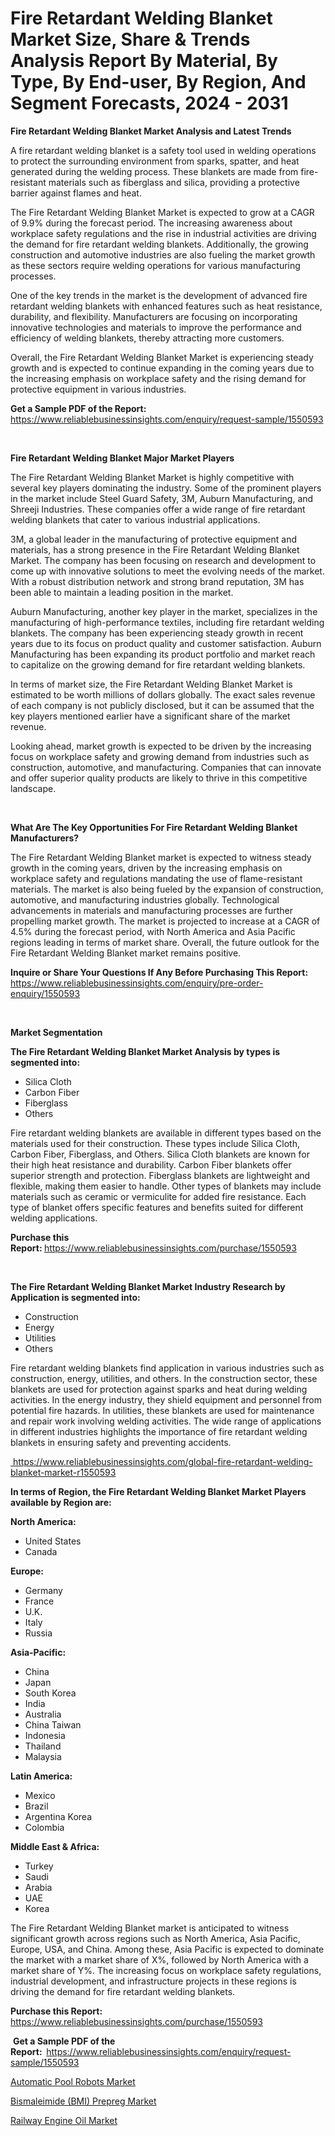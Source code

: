 <p><h1>Fire Retardant Welding Blanket Market Size, Share & Trends Analysis Report By Material, By Type, By End-user, By Region, And Segment Forecasts, 2024 - 2031</h1></p><p><strong>Fire Retardant Welding Blanket Market Analysis and Latest Trends</strong></p>
<p><p>A fire retardant welding blanket is a safety tool used in welding operations to protect the surrounding environment from sparks, spatter, and heat generated during the welding process. These blankets are made from fire-resistant materials such as fiberglass and silica, providing a protective barrier against flames and heat.</p><p>The Fire Retardant Welding Blanket Market is expected to grow at a CAGR of 9.9% during the forecast period. The increasing awareness about workplace safety regulations and the rise in industrial activities are driving the demand for fire retardant welding blankets. Additionally, the growing construction and automotive industries are also fueling the market growth as these sectors require welding operations for various manufacturing processes.</p><p> </p><p>One of the key trends in the market is the development of advanced fire retardant welding blankets with enhanced features such as heat resistance, durability, and flexibility. Manufacturers are focusing on incorporating innovative technologies and materials to improve the performance and efficiency of welding blankets, thereby attracting more customers.</p><p> </p><p>Overall, the Fire Retardant Welding Blanket Market is experiencing steady growth and is expected to continue expanding in the coming years due to the increasing emphasis on workplace safety and the rising demand for protective equipment in various industries.</p></p>
<p><strong>Get a Sample PDF of the Report:&nbsp;</strong> <a href="https://www.reliablebusinessinsights.com/enquiry/request-sample/1550593">https://www.reliablebusinessinsights.com/enquiry/request-sample/1550593</a></p>
<p>&nbsp;</p>
<p><strong>Fire Retardant Welding Blanket Major Market Players</strong></p>
<p><p>The Fire Retardant Welding Blanket Market is highly competitive with several key players dominating the industry. Some of the prominent players in the market include Steel Guard Safety, 3M, Auburn Manufacturing, and Shreeji Industries. These companies offer a wide range of fire retardant welding blankets that cater to various industrial applications.</p><p>3M, a global leader in the manufacturing of protective equipment and materials, has a strong presence in the Fire Retardant Welding Blanket Market. The company has been focusing on research and development to come up with innovative solutions to meet the evolving needs of the market. With a robust distribution network and strong brand reputation, 3M has been able to maintain a leading position in the market.</p><p>Auburn Manufacturing, another key player in the market, specializes in the manufacturing of high-performance textiles, including fire retardant welding blankets. The company has been experiencing steady growth in recent years due to its focus on product quality and customer satisfaction. Auburn Manufacturing has been expanding its product portfolio and market reach to capitalize on the growing demand for fire retardant welding blankets.</p><p>In terms of market size, the Fire Retardant Welding Blanket Market is estimated to be worth millions of dollars globally. The exact sales revenue of each company is not publicly disclosed, but it can be assumed that the key players mentioned earlier have a significant share of the market revenue.</p><p>Looking ahead, market growth is expected to be driven by the increasing focus on workplace safety and growing demand from industries such as construction, automotive, and manufacturing. Companies that can innovate and offer superior quality products are likely to thrive in this competitive landscape.</p></p>
<p>&nbsp;</p>
<p><strong>What Are The Key Opportunities For Fire Retardant Welding Blanket Manufacturers?</strong></p>
<p><p>The Fire Retardant Welding Blanket market is expected to witness steady growth in the coming years, driven by the increasing emphasis on workplace safety and regulations mandating the use of flame-resistant materials. The market is also being fueled by the expansion of construction, automotive, and manufacturing industries globally. Technological advancements in materials and manufacturing processes are further propelling market growth. The market is projected to increase at a CAGR of 4.5% during the forecast period, with North America and Asia Pacific regions leading in terms of market share. Overall, the future outlook for the Fire Retardant Welding Blanket market remains positive.</p></p>
<p><strong>Inquire or Share Your Questions If Any Before Purchasing This Report:</strong> <a href="https://www.reliablebusinessinsights.com/enquiry/pre-order-enquiry/1550593">https://www.reliablebusinessinsights.com/enquiry/pre-order-enquiry/1550593</a></p>
<p>&nbsp;</p>
<p><strong>Market Segmentation</strong></p>
<p><strong>The Fire Retardant Welding Blanket Market Analysis by types is segmented into:</strong></p>
<p><ul><li>Silica Cloth</li><li>Carbon Fiber</li><li>Fiberglass</li><li>Others</li></ul></p>
<p><p>Fire retardant welding blankets are available in different types based on the materials used for their construction. These types include Silica Cloth, Carbon Fiber, Fiberglass, and Others. Silica Cloth blankets are known for their high heat resistance and durability. Carbon Fiber blankets offer superior strength and protection. Fiberglass blankets are lightweight and flexible, making them easier to handle. Other types of blankets may include materials such as ceramic or vermiculite for added fire resistance. Each type of blanket offers specific features and benefits suited for different welding applications.</p></p>
<p><strong>Purchase this Report:&nbsp;</strong><a href="https://www.reliablebusinessinsights.com/purchase/1550593">https://www.reliablebusinessinsights.com/purchase/1550593</a></p>
<p>&nbsp;</p>
<p><strong>The Fire Retardant Welding Blanket Market Industry Research by Application is segmented into:</strong></p>
<p><ul><li>Construction</li><li>Energy</li><li>Utilities</li><li>Others</li></ul></p>
<p><p>Fire retardant welding blankets find application in various industries such as construction, energy, utilities, and others. In the construction sector, these blankets are used for protection against sparks and heat during welding activities. In the energy industry, they shield equipment and personnel from potential fire hazards. In utilities, these blankets are used for maintenance and repair work involving welding activities. The wide range of applications in different industries highlights the importance of fire retardant welding blankets in ensuring safety and preventing accidents.</p></p>
<p><a href="https://www.reliablebusinessinsights.com/global-fire-retardant-welding-blanket-market-r1550593">&nbsp;https://www.reliablebusinessinsights.com/global-fire-retardant-welding-blanket-market-r1550593</a></p>
<p><strong>In terms of Region, the Fire Retardant Welding Blanket Market Players available by Region are:</strong></p>
<p>
    <p> <strong> North America: </strong>
        <ul>
            <li>United States</li>
            <li>Canada</li>
        </ul>
        </p> 
    <p> <strong> Europe: </strong>
        <ul>
            <li>Germany</li>
            <li>France</li>
            <li>U.K.</li>
            <li>Italy</li>
            <li>Russia</li>
        </ul>
        </p> 
    <p> <strong> Asia-Pacific: </strong>
        <ul>
            <li>China</li>
            <li>Japan</li>
            <li>South Korea</li>
            <li>India</li>
            <li>Australia</li>
            <li>China Taiwan</li>
            <li>Indonesia</li>
            <li>Thailand</li>
            <li>Malaysia</li>
        </ul>
        </p> 
    <p> <strong> Latin America: </strong>
        <ul>
            <li>Mexico</li>
            <li>Brazil</li>
            <li>Argentina Korea</li>
            <li>Colombia</li>
        </ul>
        </p> 
    <p> <strong> Middle East & Africa: </strong>
        <ul>
            <li>Turkey</li>
            <li>Saudi</li>
            <li>Arabia</li>
            <li>UAE</li>
            <li>Korea</li>
        </ul>
    </p>
    </p>
<p><p>The Fire Retardant Welding Blanket market is anticipated to witness significant growth across regions such as North America, Asia Pacific, Europe, USA, and China. Among these, Asia Pacific is expected to dominate the market with a market share of X%, followed by North America with a market share of Y%. The increasing focus on workplace safety regulations, industrial development, and infrastructure projects in these regions is driving the demand for fire retardant welding blankets.</p></p>
<p><strong>Purchase this Report: </strong><a href="https://www.reliablebusinessinsights.com/purchase/1550593">https://www.reliablebusinessinsights.com/purchase/1550593</a></p>
<p>&nbsp;<strong>Get a Sample PDF of the Report:&nbsp;&nbsp;</strong><a href="https://www.reliablebusinessinsights.com/enquiry/request-sample/1550593">https://www.reliablebusinessinsights.com/enquiry/request-sample/1550593</a></p>
<p><strong></strong></p>
<p><p><a href="https://view.publitas.com/reportprime-1/an-in-depth-analysis-of-the-global-automatic-pool-robots-market-scope-and-its-rapid-growing-10-8-cagr-forcasted-for-period-from-2024-to-2031/">Automatic Pool Robots Market</a></p><p><a href="https://github.com/CliffMedina6/Market-Research-Report-List-5/blob/main/bismaleimide-bmi-prepreg-market.md">Bismaleimide (BMI) Prepreg Market</a></p><p><a href="https://github.com/provorikovar/Market-Research-Report-List-5/blob/main/railway-engine-oil-market.md">Railway Engine Oil Market</a></p></p>